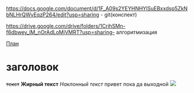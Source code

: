 https://docs.google.com/document/d/1F_A09s2YEYHNHYlSuEBxxdsp5ZkNbNLHrQWvEqzP264/edit?usp=sharing - git(конспект)

https://drive.google.com/drive/folders/1CrihSMn-f6dbwey_lM_nOrAdLoMjVMRT?usp=sharing- алгоритмизация

[План]([https://elitro07.github.io/PredmetyLN/](https://docs.google.com/document/d/1rGIDMlsAOvv-fz3RSrH94sTwf0PgxTdcN3rdHheJD-Y/edit?usp=sharing))
# заголовок
~~текст~~
**Жирный текст**
_Наклонный текст_
привет пока
да
выходной
![](https://www.zastavki.com/pictures/1920x1200/2009/Nature_Sundown_River_at_sunset_HDR_017903_.jpg)
